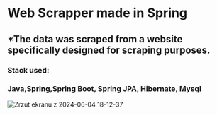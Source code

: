 <h1>Web Scrapper made in Spring</h1>
<h2>*The data was scraped from a website specifically designed for scraping purposes.</h2>
<h3>Stack used:</h3>
<h3>Java,Spring,Spring Boot, Spring JPA, Hibernate, Mysql</h3>

![Zrzut ekranu z 2024-06-04 18-12-37](https://github.com/Grodelek/Web-Scrapper-Spring/assets/98063447/1636a576-ee07-480f-8637-d8324f4280d6)
